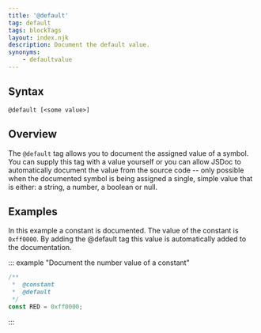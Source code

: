 ```yaml
---
title: '@default'
tag: default
tags: blockTags
layout: index.njk
description: Document the default value.
synonyms:
    - defaultvalue
---
```


## Syntax

`@default [<some value>]`


## Overview

The `@default` tag allows you to document the assigned value of a symbol. You can supply this tag with
a value yourself or you can allow JSDoc to automatically document the value from the source code --
only possible when the documented symbol is being assigned a single, simple value that is either: a
string, a number, a boolean or null.


## Examples

In this example a constant is documented. The value of the constant is `0xff0000`. By adding the
@default tag this value is automatically added to the documentation.

::: example "Document the number value of a constant"

```js
/**
 *  @constant
 *  @default
 */
const RED = 0xff0000;
```
:::
